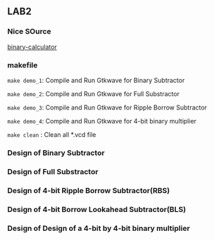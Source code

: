 ## LAB2

### Nice SOurce

[binary-calculator](https://www.calculator.net/binary-calculator.html?number1=1001&c2op=x&number2=0110&calctype=op&x=70&y=14)

### makefile

```make demo_1```: Compile and Run Gtkwave for Binary Subtractor

```make demo_2```: Compile and Run Gtkwave for Full Substractor

```make demo_3```: Compile and Run Gtkwave for Ripple Borrow Subtractor

```make demo_4```: Compile and Run Gtkwave for 4-bit binary multiplier

```make clean``` : Clean all *.vcd file

### Design of Binary Subtractor

### Design of Full Substractor

### Design of 4-bit Ripple Borrow Subtractor(RBS)

### Design of 4-bit Borrow Lookahead Subtractor(BLS)

### Design of Design of a 4-bit by 4-bit binary multiplier
